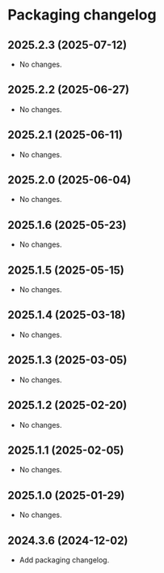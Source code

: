 # Packaging changelog

## 2025.2.3 (2025-07-12)

- No changes.

## 2025.2.2 (2025-06-27)

- No changes.

## 2025.2.1 (2025-06-11)

- No changes.

## 2025.2.0 (2025-06-04)

- No changes.

## 2025.1.6 (2025-05-23)

- No changes.

## 2025.1.5 (2025-05-15)

- No changes.

## 2025.1.4 (2025-03-18)

- No changes.

## 2025.1.3 (2025-03-05)

- No changes.

## 2025.1.2 (2025-02-20)

- No changes.

## 2025.1.1 (2025-02-05)

- No changes.

## 2025.1.0 (2025-01-29)

- No changes.

## 2024.3.6 (2024-12-02)

- Add packaging changelog.
